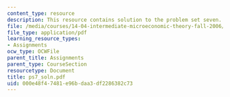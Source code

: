 ```yaml
---
content_type: resource
description: This resource contains solution to the problem set seven.
file: /media/courses/14-04-intermediate-microeconomic-theory-fall-2006/000e48f47481e96bdaa3df2286382c73_ps7_soln.pdf
file_type: application/pdf
learning_resource_types:
- Assignments
ocw_type: OCWFile
parent_title: Assignments
parent_type: CourseSection
resourcetype: Document
title: ps7_soln.pdf
uid: 000e48f4-7481-e96b-daa3-df2286382c73
---
```

